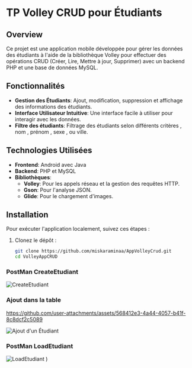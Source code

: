 # TP Volley CRUD pour Étudiants

## Overview
Ce projet est une application mobile développée pour gérer les données des étudiants à l'aide de la bibliothèque Volley pour effectuer des opérations CRUD (Créer, Lire, Mettre à jour, Supprimer) avec un backend PHP et une base de données MySQL.

## Fonctionnalités
- **Gestion des Étudiants**: Ajout, modification, suppression et affichage des informations des étudiants.
- **Interface Utilisateur Intuitive**: Une interface facile à utiliser pour interagir avec les données.
- **Filtre des étudiants**: Filtrage des étudiants selon différents critères , nom , prénom , sexe , ou ville.

## Technologies Utilisées
- **Frontend**: Android avec Java
- **Backend**: PHP et MySQL
- **Bibliothèques**:
  - **Volley**: Pour les appels réseau et la gestion des requêtes HTTP.
  - **Gson**: Pour l'analyse JSON.
  - **Glide**: Pour le chargement d'images.

## Installation
Pour exécuter l'application localement, suivez ces étapes :

1. Clonez le dépôt :
   ```bash
   git clone https://github.com/miskaraminaa/AppVolleyCrud.git
   cd VolleyAppCRUD


### PostMan CreateEtudiant
![CreateEtudiant](https://github.com/user-attachments/assets/1f787f63-eccc-4a00-a4fc-ec53e893c397)

### Ajout dans la table

https://github.com/user-attachments/assets/568412e3-4a44-4057-b41f-8c8dcf2c5089


![Ajout d'un Étudiant](https://github.com/user-attachments/assets/6cce3733-7887-4ade-902b-6be206b7b2b9)



### PostMan LoadEtudiant
![LoadEtudiant](https://github.com/user-attachments/assets/08fd8bbf-52b4-48c0-9d71-bf59d85e1e5e)
)










